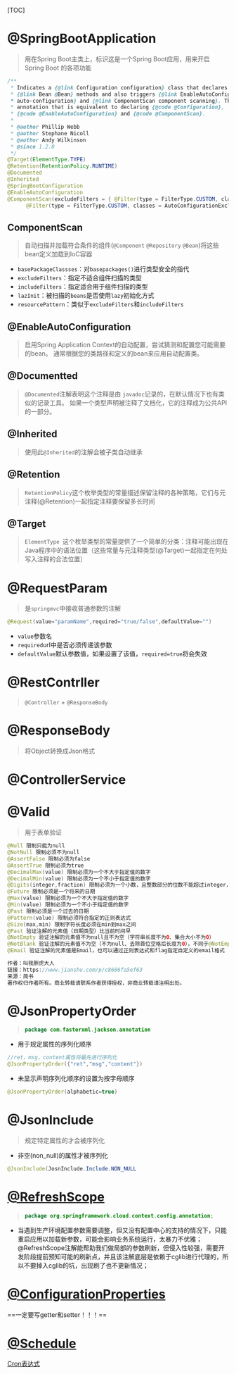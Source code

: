 [TOC]

# @SpringBootApplication

> 用在Spring Boot主类上，标识这是一个Spring Boot应用，用来开启Spring Boot 的各项功能

```java
/**
 * Indicates a {@link Configuration configuration} class that declares one or more
 * {@link Bean @Bean} methods and also triggers {@link EnableAutoConfiguration
 * auto-configuration} and {@link ComponentScan component scanning}. This is a convenience
 * annotation that is equivalent to declaring {@code @Configuration},
 * {@code @EnableAutoConfiguration} and {@code @ComponentScan}.
 *
 * @author Phillip Webb
 * @author Stephane Nicoll
 * @author Andy Wilkinson
 * @since 1.2.0
 */
@Target(ElementType.TYPE)
@Retention(RetentionPolicy.RUNTIME)
@Documented
@Inherited
@SpringBootConfiguration
@EnableAutoConfiguration
@ComponentScan(excludeFilters = { @Filter(type = FilterType.CUSTOM, classes = TypeExcludeFilter.class),
      @Filter(type = FilterType.CUSTOM, classes = AutoConfigurationExcludeFilter.class) })
```



## ComponentScan

> 自动扫描并加载符合条件的组件(`@Component` `@Repository` `@Bean`)将这些bean定义加载到IoC容器

- `basePackageClassses`：对`basepackages()`进行类型安全的指代
- `excludeFilters`：指定不适合组件扫描的类型
- `includeFilters`：指定适合用于组件扫描的类型
- `lazInit`：被扫描的`beans`是否使用`lazy`初始化方式
- `resourcePattern`：类似于`excludeFilters`和`includeFilters`

## @EnableAutoConfiguration

> 启用Spring Application Context的自动配置，尝试猜测和配置您可能需要的bean。 通常根据您的类路径和定义的bean来应用自动配置类。

## @Documentted

> `@Documented`注解表明这个注释是由 `javadoc`记录的，在默认情况下也有类似的记录工具。 如果一个类型声明被注释了文档化，它的注释成为公共API的一部分。

## @Inherited

> 使用此`@Inherited`的注解会被子类自动继承

## @Retention

> `RetentionPolicy`这个枚举类型的常量描述保留注释的各种策略，它们与元注释(@Retention)一起指定注释要保留多长时间

## @Target

> `ElementType `这个枚举类型的常量提供了一个简单的分类：注释可能出现在Java程序中的语法位置（这些常量与元注释类型(@Target)一起指定在何处写入注释的合法位置）

# @RequestParam

> 是`springmvc`中接收普通参数的注解

```java
@Request(value="paramName",required="true/false",defaultValue="")
```

* `value`参数名
* `required`url中是否必须传递该参数
* `defaultValue`默认参数值，如果设置了该值，`required=true`将会失效



# @RestContrller

> `@Controller` + `@ResponseBody`

# @ResponseBody

> 将Object转换成Json格式

# @ControllerService

# @Valid

> 用于表单验证

```java
@Null 限制只能为null
@NotNull 限制必须不为null
@AssertFalse 限制必须为false
@AssertTrue 限制必须为true
@DecimalMax(value) 限制必须为一个不大于指定值的数字
@DecimalMin(value) 限制必须为一个不小于指定值的数字
@Digits(integer,fraction) 限制必须为一个小数，且整数部分的位数不能超过integer，小数部分的位数不能超过fraction
@Future 限制必须是一个将来的日期
@Max(value) 限制必须为一个不大于指定值的数字
@Min(value) 限制必须为一个不小于指定值的数字
@Past 限制必须是一个过去的日期
@Pattern(value) 限制必须符合指定的正则表达式
@Size(max,min) 限制字符长度必须在min到max之间
@Past 验证注解的元素值（日期类型）比当前时间早
@NotEmpty 验证注解的元素值不为null且不为空（字符串长度不为0、集合大小不为0）
@NotBlank 验证注解的元素值不为空（不为null、去除首位空格后长度为0），不同于@NotEmpty，@NotBlank只应用于字符串且在比较时会去除字符串的空格
@Email 验证注解的元素值是Email，也可以通过正则表达式和flag指定自定义的email格式

作者：叫我胖虎大人
链接：https://www.jianshu.com/p/c8686fa5ef63
来源：简书
著作权归作者所有。商业转载请联系作者获得授权，非商业转载请注明出处。
```

# @JsonPropertyOrder

> ```java
> package com.fasterxml.jackson.annotation
> ```

- 用于规定属性的序列化顺序

```java
//ret，msg，content属性将最先进行序列化
@JsonPropertyOrder({"ret","msg","content"})
```

- 未显示声明序列化顺序的设置为按字母顺序

```java
@JsonPropertyOrder(alphabetic=true)
```

# @JsonInclude

> 规定特定属性的才会被序列化

- 非空(non_null)的属性才被序列化

```java
@JsonInclude(JosnInclude.Include.NON_NULL
```

# [@RefreshScope](https://www.jianshu.com/p/dbf3933aecb3)

> ```java
> package org.springframework.cloud.context.config.annotation;
> ```

- 当遇到生产环境配置参数需要调整，但又没有配置中心的支持的情况下，只能重启应用以加载新参数，可能会影响业务系统运行，太暴力不优雅；@RefreshScope注解能帮助我们做局部的参数刷新，但侵入性较强，需要开发阶段提前预知可能的刷新点，并且该注解底层是依赖于cglib进行代理的，所以不要掉入cglib的坑，出现刷了也不更新情况；

# [@ConfigurationProperties](https://blog.csdn.net/yusimiao/article/details/97622666)

==一定要写getter和setter！！！==

# [@Schedule](https://www.mmzsblog.cn/articles/2019/08/08/1565247960802.html)

[Cron表达式](https://www.cnblogs.com/jing99/p/11546559.html)